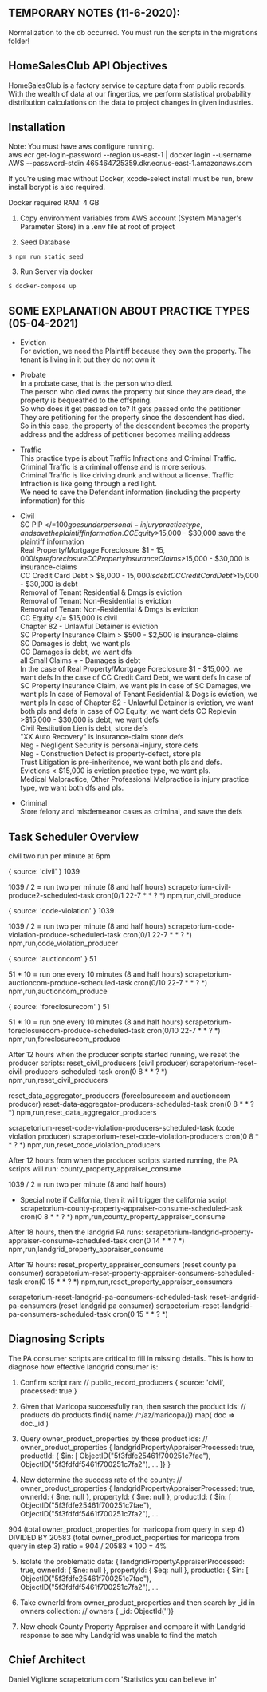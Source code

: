 ## TEMPORARY NOTES (11-6-2020):
Normalization to the db occurred. You must run the scripts in the migrations folder!

## HomeSalesClub API Objectives

HomeSalesClub is a factory service to capture data from public records. With the wealth of data at our fingertips, we perform statistical probability distribution calculations on the data to project changes in given industries.

## Installation
Note: You must have aws configure running.  
aws ecr get-login-password --region us-east-1 | docker login --username AWS --password-stdin 465464725359.dkr.ecr.us-east-1.amazonaws.com  

If you're using mac without Docker, xcode-select install must be run, brew install bcrypt is also required.

Docker required RAM: 4 GB

1. Copy environment variables from AWS account (System Manager's Parameter Store) in a .env file at root of project

2. Seed Database

```
$ npm run static_seed
```

3. Run Server via docker

```
$ docker-compose up
```

## SOME EXPLANATION ABOUT PRACTICE TYPES (05-04-2021)
- Eviction  
For eviction, we need the Plaintiff because they own the property. The tenant is living in it but they do not own it
- Probate  
In a probate case, that is the person who died.  
The person who died owns the property but since they are dead, the property is bequeathed to the offspring.  
So who does it get passed on to? It gets passed onto the petitioner  
They are petitioning for the property since the descendent has died.  
So in this case, the property of the descendent becomes the property address and the address of petitioner becomes mailing address  
- Traffic  
This practice type is about Traffic Infractions and Criminal Traffic. Criminal Traffic is a criminal offense and is more serious.  
Criminal Traffic is like driving drunk and without a license. Traffic Infraction is like going through a red light.  
We need to save the Defendant information (including the property information) for this
- Civil  
SC PIP </=$100 goes under personal-injury practice type, and save the plaintiff information.  
CC Equity >$15,000 - $30,000 save the plaintiff information  
Real Property/Mortgage Foreclosure $1 - $15,000 is preforeclosure  
CC Property Insurance Claims >$15,000 - $30,000 is insurance-claims  
CC Credit Card Debt > $8,000 - $15,000 is debt  
CC Credit Card Debt >$15,000 - $30,000 is debt  
Removal of Tenant Residential & Dmgs is eviction  
Removal of Tenant Non-Residential is eviction  
Removal of Tenant Non-Residential & Dmgs is eviction  
CC Equity </= $15,000 is civil  
Chapter 82 - Unlawful Detainer is eviction  
SC Property Insurance Claim > $500 - $2,500 is insurance-claims  
SC Damages is debt, we want pls  
CC Damages is debt, we want dfs  
all Small Claims + - Damages is debt  
In the case of Real Property/Mortgage Foreclosure $1 - $15,000, we want defs  
In the case of CC Credit Card Debt, we want defs  
In case of SC Property Insurance Claim, we want pls  
In case of SC Damages, we want pls  
In case of Removal of Tenant Residential & Dogs is eviction, we want pls  
In case of Chapter 82 - Unlawful Detainer is eviction, we want both pls and defs  
In case of CC Equity, we want defs  
CC Replevin >$15,000 - $30,000 is debt, we want defs  
Civil Restitution Lien is debt, store defs  
"XX Auto Recovery" is insurance-claim store defs  
Neg - Negligent Security is personal-injury, store defs  
Neg - Construction Defect is property-defect, store pls  
Trust Litigation is pre-inheritence, we want both pls and defs.  
Evictions < $15,000 is eviction practice type, we want pls.  
Medical Malpractice, Other Professional Malpractice is injury practice type, we want both dfs and pls.  

-  Criminal  
Store felony and misdemeanor cases as criminal, and save the defs


## Task Scheduler Overview

civil two run per minute at 6pm

{ source: 'civil' }
1039 

1039 / 2 = run two per minute (8 and half hours)
scrapetorium-civil-produce2-scheduled-task
cron(0/1 22-7 * * ? *)
npm,run,civil_produce

{ source: 'code-violation' }
1039

1039 / 2 = run two per minute (8 and half hours)
scrapetorium-code-violation-produce-scheduled-task
cron(0/1 22-7 * * ? *) 
npm,run,code_violation_producer

{ source: 'auctioncom' }
51

51 * 10 = run one every 10 minutes (8 and half hours)
scrapetorium-auctioncom-produce-scheduled-task
cron(0/10 22-7 * * ? *)
npm,run,auctioncom_produce

{ source: 'foreclosurecom' }
51

51 * 10 = run one every 10 minutes (8 and half hours)
scrapetorium-foreclosurecom-produce-scheduled-task
cron(0/10 22-7 * * ? *)
npm,run,foreclosurecom_produce

After 12 hours when the producer scripts started running, we reset the producer scripts:
reset_civil_producers (civil producer)
scrapetorium-reset-civil-producers-scheduled-task
cron(0 8 * * ? *)
npm,run,reset_civil_producers

reset_data_aggregator_producers (foreclosurecom and auctioncom producer)
reset-data-aggregator-producers-scheduled-task
cron(0 8 * * ? *)
npm,run,reset_data_aggregator_producers

scrapetorium-reset-code-violation-producers-scheduled-task (code violation producer)
scrapetorium-reset-code-violation-producers
cron(0 8 * * ? *)
npm,run,reset_code_violation_producers

After 12 hours from when the producer scripts started running, the PA scripts will run:
county_property_appraiser_consume

1039 / 2 = run two per minute (8 and half hours)
* Special note if California, then it will trigger the california script 
scrapetorium-county-property-appraiser-consume-scheduled-task
cron(0 8 * * ? *)
npm,run,county_property_appraiser_consume

After 18 hours, then the landgrid PA runs:
scrapetorium-landgrid-property-appraiser-consume-scheduled-task
cron(0 14 * * ? *)
npm,run,landgrid_property_appraiser_consume

After 19 hours:
reset_property_appraiser_consumers (reset county pa consumer)
scrapetorium-reset-property-appraiser-consumers-scheduled-task
cron(0 15 * * ? *)
npm,run,reset_property_appraiser_consumers

scrapetorium-reset-landgrid-pa-consumers-scheduled-task
reset-landgrid-pa-consumers (reset landgrid pa consumer)
scrapetorium-reset-landgrid-pa-consumers-scheduled-task
cron(0 15 * * ? *)


## Diagnosing Scripts

The PA consumer scripts are critical to fill in missing details. This is how to diagnose how effective landgrid consumer is:

1. Confirm script ran: 
// public_record_producers
{ source: 'civil', processed: true }

2. Given that Maricopa successfully ran, then search the product ids:
// products
db.products.find({ name: /^\/az\/maricopa/}).map( doc => doc._id )

3. Query owner_product_properties by those product ids:
// owner_product_properties
{ 
    landgridPropertyAppraiserProcessed: true,
    productId: { $in: [
    ObjectID("5f3fdfe25461f700251c7fae"),
    ObjectID("5f3fdfdf5461f700251c7fa2"),
    ...
    ]}
}

4. Now determine the success rate of the county:
// owner_product_properties
{
        landgridPropertyAppraiserProcessed: true,
        ownerId: { $ne: null },
        propertyId: { $ne: null },
        productId: {
          $in: [
            ObjectID("5f3fdfe25461f700251c7fae"),
            ObjectID("5f3fdfdf5461f700251c7fa2"),
            ...

904 (total owner_product_properties for maricopa from query in step 4)
DIVIDED BY
20583 (total owner_product_properties for maricopa from query in step 3)
ratio = 904 / 20583 * 100 = 4%

5. Isolate the problematic data:
{
    landgridPropertyAppraiserProcessed: true,
    ownerId: { $ne: null },
    propertyId: { $eq: null },
    productId: {
        $in: [
            ObjectID("5f3fdfe25461f700251c7fae"),
            ObjectID("5f3fdfdf5461f700251c7fa2"),
            ...

6. Take ownerId from owner_product_properties and then search by _id in owners collection:
// owners
{ _id: ObjectId('')}

7. Now check County Property Appraiser and compare it with Landgrid response to see why Landgrid was unable to find the match

## Chief Architect

Daniel Viglione
scrapetorium.com
'Statistics you can believe in'
  